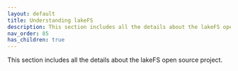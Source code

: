 ```yaml
---
layout: default
title: Understanding lakeFS
description: This section includes all the details about the lakeFS open source project. 
nav_order: 85
has_children: true
---
```


This section includes all the details about the lakeFS open source project. 
